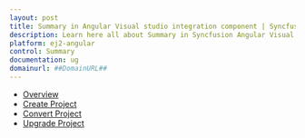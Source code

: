 ```yaml
---
layout: post
title: Summary in Angular Visual studio integration component | Syncfusion
description: Learn here all about Summary in Syncfusion Angular Visual studio integration component of Syncfusion Essential JS 2 and more.
platform: ej2-angular
control: Summary 
documentation: ug
domainurl: ##DomainURL##
---
```


* [Overview](visual-studio-integration/overview.md)
* [Create Project](visual-studio-integration/create-project.md)
* [Convert Project](visual-studio-integration/convert-project.md)
* [Upgrade Project](visual-studio-integration/upgrade-project.md)